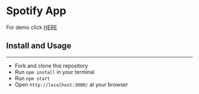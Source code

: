 # Spotify App

For demo click [HERE](https://antonskliarov.github.io/spotify-app/)


## Install and Usage
*****
  * Fork and clone this repository
  * Run `npm install` in your terminal
  * Run `npm start`
  * Open `http://localhost:3000/` at your browser
